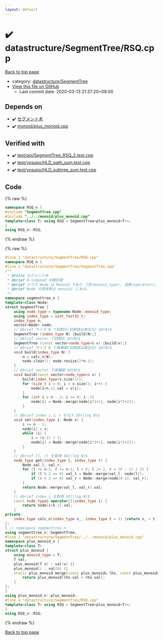 ```yaml
---
layout: default
---
```


<!-- mathjax config similar to math.stackexchange -->
<script type="text/javascript" async
  src="https://cdnjs.cloudflare.com/ajax/libs/mathjax/2.7.5/MathJax.js?config=TeX-MML-AM_CHTML">
</script>
<script type="text/x-mathjax-config">
  MathJax.Hub.Config({
    TeX: { equationNumbers: { autoNumber: "AMS" }},
    tex2jax: {
      inlineMath: [ ['$','$'] ],
      processEscapes: true
    },
    "HTML-CSS": { matchFontHeight: false },
    displayAlign: "left",
    displayIndent: "2em"
  });
</script>

<script type="text/javascript" src="https://cdnjs.cloudflare.com/ajax/libs/jquery/3.4.1/jquery.min.js"></script>
<script src="https://cdn.jsdelivr.net/npm/jquery-balloon-js@1.1.2/jquery.balloon.min.js" integrity="sha256-ZEYs9VrgAeNuPvs15E39OsyOJaIkXEEt10fzxJ20+2I=" crossorigin="anonymous"></script>
<script type="text/javascript" src="../../../assets/js/copy-button.js"></script>
<link rel="stylesheet" href="../../../assets/css/copy-button.css" />


# :heavy_check_mark: datastructure/SegmentTree/RSQ.cpp

<a href="../../../index.html">Back to top page</a>

* category: <a href="../../../index.html#cbada5aa9c548d7605cff951f3e28eda">datastructure/SegmentTree</a>
* <a href="{{ site.github.repository_url }}/blob/master/datastructure/SegmentTree/RSQ.cpp">View this file on GitHub</a>
    - Last commit date: 2020-03-13 21:37:20+09:00




## Depends on

* :heavy_check_mark: <a href="SegmentTree.cpp.html">セグメント木</a>
* :heavy_check_mark: <a href="../../monoid/plus_monoid.cpp.html">monoid/plus_monoid.cpp</a>


## Verified with

* :heavy_check_mark: <a href="../../../verify/test/aoj/SegmentTree_RSQ_2.test.cpp.html">test/aoj/SegmentTree_RSQ_2.test.cpp</a>
* :heavy_check_mark: <a href="../../../verify/test/yosupo/HLD_path_sum.test.cpp.html">test/yosupo/HLD_path_sum.test.cpp</a>
* :heavy_check_mark: <a href="../../../verify/test/yosupo/HLD_subtree_sum.test.cpp.html">test/yosupo/HLD_subtree_sum.test.cpp</a>


## Code

<a id="unbundled"></a>
{% raw %}
```cpp
namespace RSQ_n {
#include "SegmentTree.cpp"
#include "../../monoid/plus_monoid.cpp"
template<class T> using RSQ = SegmentTree<plus_monoid<T>>;
}
using RSQ_n::RSQ;
```
{% endraw %}

<a id="bundled"></a>
{% raw %}
```cpp
#line 1 "datastructure/SegmentTree/RSQ.cpp"
namespace RSQ_n {
#line 1 "datastructure/SegmentTree/SegmentTree.cpp"
/**
 * @title セグメント木
 * @brief 0-indexed 半開区間
 * @brief クラス Node は Monoid であり、{型(monoid_type), 演算(operator+), 単位元(default constructor), constructor(monoid_type)} の4つを持つ。
 * @brief Node の具体例は monoid/ にある。
 */
namespace segmenttree_n {
template<class Node>
struct SegmentTree {
	using node_type = typename Node::monoid_type;
	using index_type = uint_fast32_t;
	index_type n;
	vector<Node> node;
	// @brief サイズ N で初期化(初期値は単位元) $O(N)$
	SegmentTree (index_type N) {build(N);}
	// @brief vector で初期化 $O(N)$
	SegmentTree (const vector<node_type>& v) {build(v);}
	// @brief サイズ N で再構築(初期値は単位元) $O(N)$
	void build(index_type N) {
		n = calc_n(N);
		node.clear(); node.resize(2*n-1);
	}
	// @brief vector で再構築 $O(N)$
	void build(const vector<node_type>& v) {
		build(index_type(v.size()));
		for (size_t i = 0; i < v.size(); i++) {
			node[i+n-1].val = v[i];
		}
		for (int i = n - 2; i >= 0; i--){
			node[i] = Node::merge(node[i*2+1], node[i*2+2]);
		}
	}
	// @brief index i に v を代入 $O(\log N)$
	void set(index_type i, Node v) {
		i += n - 1;
		node[i] = v;
		while (i) {
			i = (i-1) / 2;
			node[i] = Node::merge(node[i*2+1], node[i*2+2]);
		}
	}
	// @brief [l, r) を取得 $O(\log N)$
	node_type get(index_type l, index_type r) {
		Node val_l, val_r;
		for (l += n-1, r += n-1; l < r; l /= 2, r = (r - 1) / 2) {
			if (l % 2 == 0) val_l = Node::merge(val_l, node[l]);
			if (r % 2 == 0) val_r = Node::merge(node[r-1], val_r);
		}
		return Node::merge(val_l, val_r).val;
	}
	// @brief index i を取得 $O(\log N)$
	const node_type& operator[](index_type i) {
		return node[i+n-1].val;
	}
private:
	index_type calc_n(index_type n_, index_type t = 1) {return n_ > t ? calc_n(n_, t << 1) : t;}
};
} // namespace segmenttree_n
using segmenttree_n::SegmentTree;
#line 1 "datastructure/SegmentTree/../../monoid/plus_monoid.cpp"
namespace plus_monoid_n {
template<class T>
struct plus_monoid {
	using monoid_type = T;
	T val;
	plus_monoid(T v) : val(v) {}
	plus_monoid() : val(0) {}
	static plus_monoid merge(const plus_monoid& lhs, const plus_monoid& rhs) {
		return plus_monoid(lhs.val + rhs.val);
	}
};
}
using plus_monoid_n::plus_monoid;
#line 4 "datastructure/SegmentTree/RSQ.cpp"
template<class T> using RSQ = SegmentTree<plus_monoid<T>>;
}
using RSQ_n::RSQ;

```
{% endraw %}

<a href="../../../index.html">Back to top page</a>

